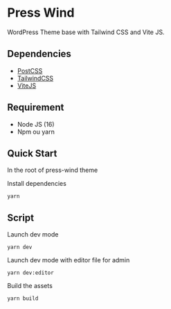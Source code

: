 # Press Wind

WordPress Theme base with Tailwind CSS and Vite JS.

## Dependencies

- [PostCSS](https://postcss.org/)
- [TailwindCSS](https://tailwindcss.com/)
- [ViteJS](https://vitejs.dev/)


## Requirement

- Node JS (16)
- Npm ou yarn

## Quick Start

In the root of press-wind theme

Install dependencies
```
yarn
```

## Script

Launch dev mode
```
yarn dev
```

Launch dev mode with editor file for admin
```
yarn dev:editor
```

Build the assets
```
yarn build
```
